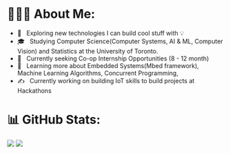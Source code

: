 <!---
MadhavKanna/MadhavKanna is a ✨ special ✨ repository because its `README.md` (this file) appears on your GitHub profile.
You can click the Preview link to take a look at your changes.
--->

# 👨🏻‍💻 About Me:

- 🤔 &nbsp; Exploring new technologies I can build cool stuff with 💡
- 🎓 &nbsp; Studying Computer Science(Computer Systems, AI & ML, Computer Vision) and Statistics at the University of Toronto.
- 💼 &nbsp; Currently seeking Co-op Internship Opportunities (8 - 12 month)
- 🌱 &nbsp; Learning more about Embedded Systems(Mbed framework), Machine Learning Algorithms, Concurrent Programming, 
- ✍️ &nbsp; Currently working on building IoT skills to build projects at Hackathons

# 📊 GitHub Stats:
<!-- <img align="left" alt="Madhav's Github Stats" src="https://github-readme-stats-MadhavKanna.vercel.app//api?username=MadhavMaharaj&count_private=true" /> -->
![](http://github-profile-summary-cards.vercel.app/api/cards/profile-details?username=MadhavKanna&theme=cobalt)
![](http://github-profile-summary-cards.vercel.app/api/cards/productive-time?username=MadhavKanna&theme=cobalt&utcOffset=8)



